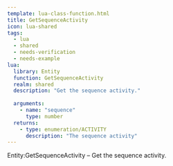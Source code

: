 ```yaml
---
template: lua-class-function.html
title: GetSequenceActivity
icon: lua-shared
tags:
  - lua
  - shared
  - needs-verification
  - needs-example
lua:
  library: Entity
  function: GetSequenceActivity
  realm: shared
  description: "Get the sequence activity."
  
  arguments:
    - name: "sequence"
      type: number
  returns:
    - type: enumeration/ACTIVITY
      description: "The sequence activity"
---
```


<div class="lua__search__keywords">
Entity:GetSequenceActivity &#x2013; Get the sequence activity.
</div>
